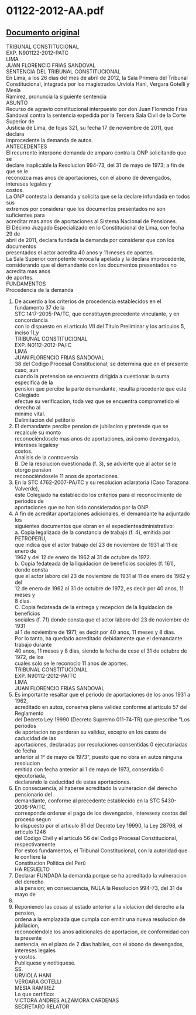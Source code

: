
01122-2012-AA.pdf
=================
  
[Documento original](https://tc.gob.pe/jurisprudencia/2012/01122-2012-AA.pdf)  
---  
TRIBUNAL CONSTITUCIONAL  
EXP. N901122-2012-PATC  
LIMA  
JUAN FLORENCIO FRIAS SANDOVAL  
SENTENCIA DEL TRIBUNAL CONSTITUCIONAL  
En Lima, a los 26 dias del mes de abril de 2012, la Sala Primera del Tribunal  
Constitucional, integrada por los magistrados Urviola Hani, Vergara Gotelli y Mesia  
Ramirez, pronuncia la siguiente sentencia  
ASUNTO  
Recurso de agravio constitucional interpuesto por don Juan Florencio Frias  
Sandoval contra la sentencia expedida por la Tercera Sala Civil de la Corte Superior de  
Justicia de Lima, de fojas 321, su fecha 17 de noviembre de 2011, que declara  
improcedente la demanda de autos.  
ANTECEDENTES  
El recurrente interpone demanda de amparo contra la ONP solicitando que se  
declare inaplicable la Resolucion 994-73, del 31 de mayo de 1973; a fin de que se le  
reconozca mas anos de aportaciones, con el abono de devengados, intereses legales y  
costos.  
La ONP contesta la demanda y solicita que se la declare infundada en todos sus  
extremos por considerar que los documentos presentados no son suficientes para  
acreditar mas anos de aportaciones al Sistema Nacional de Pensiones.  
El Décimo Juzgado Especializado en lo Constitucional de Lima, con fecha 29 de  
abril de 2011, declara fundada la demanda por considerar que con los documentos  
presentados el actor acredita 40 anos y 11 meses de aportes.  
La Sala Superior competente revoca la apelada y la declara improcedente,  
considerando que el demandante con los documentos presentados no acredita mas anos  
de aportes.  
FUNDAMENTOS  
Procedencia de la demanda  
1. De acuerdo a los criterios de procedencia establecidos en el fundamento 37 de la  
STC 1417-2005-PA/TC, que constituyen precedente vinculante, y en concordancia  
con lo dispuesto en el articulo VII del Titulo Preliminar y los articulos 5, inciso 1),y  
TRIBUNAL CONSTITUCIONAL  
EXP. N0112-2012-PA/IC  
LIMA  
JUAN FLORENCIO FRIAS SANDOVAL  
38 del Codigo Procesal Constitucional, se determina que en el presente caso, aun  
cuando la pretension se encuentra dirigida a cuestionar la suma especifica de la  
pension que percibe la parte demandante, resulta procedente que este Colegiado  
efectue su verificacion, toda vez que se encuentra comprometido el derecho al  
minimo vital.  
Delimitacion del petitorio  
2. El demandante percibe pension de jubilacion y pretende que se recalcule su monto  
reconociéndosele mas anos de aportaciones, asi como devengados, intereses legalesy  
costos.  
Analisis de la controversia  
B. De la resolucion cuestionada (f. 3), se advierte que al actor se le otorgo pension  
reconociéndosele 11 anos de aportaciones.  
4. En la STC 4762-2007-PA/TC y su resolucion aclaratoria (Caso Tarazona Valverde),  
este Colegiado ha establecido los criterios para el reconocimiento de periodos de  
aportaciones que no han sido considerados por la ONP.  
5. A fin de acreditar aportaciones adicionales, el demandante ha adjuntado los  
siguientes documentos que obran en el expedienteadministrativo:  
a. Copia legalizada de la constancia de trabajo (f. 4), emitida por PETROPERU,  
que indica que el actor trabajo del 23 de noviembre de 1931 al 11 de enero de  
1962 y del 12 de enero de 1962 al 31 de octubre de 1972.  
b. Copia fedateada de la liquidacion de beneficios sociales (f. 161), donde consta  
que el actor laboro del 23 de noviembre de 1931 al 11 de enero de 1962 y del  
12 de enero de 1962 al 31 de octubre de 1972, es decir por 40 anos, 11 meses y  
8 dias.  
C. Copia fedateada de la entrega y recepcion de la liquidacion de beneficios  
sociales (f. 71) donde consta que el actor laboro del 23 de noviembre de 1931  
al 1 de noviembre de 1971; es decir por 40 anos, 11 meses y 8 dias.  
Por lo tanto, ha quedado acreditado debidamente que el demandante trabajo durante  
40 anos, 11 meses y 8 dias, siendo la fecha de cese el 31 de octubre de 1972, de los  
cuales solo se le reconocio 11 anos de aportes.  
TRIBUNAL CONSTITUCIONAL  
EXP. N90112-2012-PA/TC  
LIMA  
JUAN FLORENCIO FRIAS SANDOVAL  
6. Es importante resaltar que el periodo de aportaciones de los anos 1931 a 1962,  
acreditado en autos, conserva plena validez conforme al articulo 57 del Reglamento  
del Decreto Ley 19990 (Decreto Supremo 011-74-TR) que prescribe "Los periodos  
de aportacion no perderan su validez, excepto en los casos de caducidad de las  
aportaciones, declaradas por resoluciones consentidas 0 ejecutoriadas de fecha  
anterior al 1° de mayo de 1973", puesto que no obra en autos ninguna resolucion  
emitida con fecha anterior al 1 de mayo de 1973, consentida 0 ejecutoriada,  
declarando la caducidad de estas aportaciones.  
7. En consecuencia, al haberse acreditado la vulneracion del derecho pensionario del  
demandante, conforme al precedente establecido en la STC 5430-2006-PA/TC,  
corresponde ordenar el pago de los devengados, interesesy costos del proceso segun  
lo dispuesto por el articulo 81 del Decreto Ley 19990, la Ley 28798, el articulo 1246  
del Codigo Civil y el articulo 56 del Codigo Procesal Constitucional,  
respectivamente.  
Por estos fundamentos, el Tribunal Constitucional, con la autoridad que le confiere la  
Constitucion Politica del Perû  
HA RESUELTO  
1. Declarar FUNDADA la demanda porque se ha acreditado la vulneracion del derecho  
a la pension; en consecuencia, NULA la Resolucion 994-73, del 31 de mayo de  
1973.  
2. Reponiendo las cosas al estado anterior a la violacion del derecho a la pension,  
ordena a la emplazada que cumpla con emitir una nueva resolucion de jubilacion,  
reconociéndole los anos adicionales de aportacion, de conformidad con la presente  
sentencia, en el plazo de 2 dias habiles, con el abono de devengados, intereses legales  
y costos.  
Publiquese y notitiquese.  
SS.  
URVIOLA HANI  
VERGARA GOTELLI  
MESIA RAMIREZ  
Lo que certifico:  
VICTORA ANDRES ALZAMORA CARDENAS  
SECRETARO RELATOR